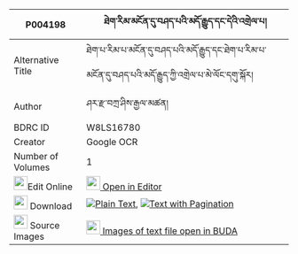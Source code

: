 |P004198|ཐེག་རིམ་མངོན་དུ་བཤད་པའི་མདོ་རྒྱུད་དང་དེའི་འགྲེལ་པ། 
| --- | --- 
|Alternative Title |ཐེག་པ་རིམ་པ་མངོན་དུ་བཤད་པའི་མདོ་རྒྱུད་དང་ཐེག་པ་རིམ་པ་མངོན་དུ་བཤད་པའི་མདོ་རྒྱུད་ཀྱི་འགྲེལ་པ་མེ་ལོང་དགུ་སྐོར།
|Author| ཤར་རྫ་བཀྲ་ཤིས་རྒྱལ་མཚན།
|BDRC ID | W8LS16780
|Creator | Google OCR
|Number of Volumes| 1
|<img width="25" src="https://img.icons8.com/color/25/000000/edit-property.png">Edit Online| [<img width="25" src="https://avatars.githubusercontent.com/u/45091458?s=200&v=4"> Open in Editor](http://editor.openpecha.org/P004198)
|<img width="25" src="https://img.icons8.com/fluent/48/000000/download-2.png"/>  Download | [![](https://img.icons8.com/color/20/000000/txt.png)Plain Text](https://github.com/Openpecha/P004198/releases/download/v1/tek_rim_ngondu_shepa_i_do_gyu__plain_P004198.zip), [![](https://img.icons8.com/color/20/000000/txt.png)Text with Pagination](https://github.com/Openpecha/P004198/releases/download/v1/tek_rim_ngondu_shepa_i_do_gyu__pages_P004198.zip)
|<img width="25" src="https://img.icons8.com/plasticine/100/000000/pictures-folder.png"/>  Source Images | [<img width="25" src="https://library.bdrc.io/icons/BUDA-small.svg"> Images of text file open in BUDA](https://library.bdrc.io/show/bdr:W8LS16780)